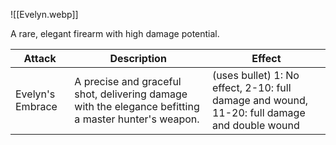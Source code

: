 ![[Evelyn.webp]]

A rare, elegant firearm with high damage potential.

| Attack           | Description                                                                                          | Effect                                                                                       |
| ---------------- | ---------------------------------------------------------------------------------------------------- | -------------------------------------------------------------------------------------------- |
| Evelyn's Embrace | A precise and graceful shot, delivering damage with the elegance befitting a master hunter's weapon. | (uses bullet) 1: No effect, 2-10: full damage and wound, 11-20: full damage and double wound |
